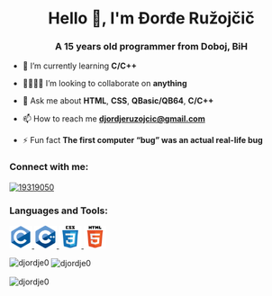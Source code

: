 <h1 align="center">Hello 👋, I'm Đorđe Ružojčič</h1>
<h3 align="center">A 15 years old programmer from Doboj, BiH</h3>


- 🌱 I’m currently learning **C/C++**

- 👩‍💻👨‍💻 I’m looking to collaborate on **anything**

- 💬 Ask me about **HTML**, **CSS**, **QBasic/QB64**, **C/C++**

- 📫 How to reach me **djordjeruzojcic@gmail.com**

- ⚡ Fun fact **The first computer “bug” was an actual real-life bug**

<h3 align="left">Connect with me:</h3>
<p align="left">
<a href="https://stackoverflow.com/users/19319050" target="blank"><img align="center" src="https://raw.githubusercontent.com/rahuldkjain/github-profile-readme-generator/master/src/images/icons/Social/stack-overflow.svg" alt="19319050" height="30" width="40" /></a>
</p>

<h3 align="left">Languages and Tools:</h3>
<p align="left"> <a href="https://www.cprogramming.com/" target="_blank" rel="noreferrer"> <img src="https://raw.githubusercontent.com/devicons/devicon/master/icons/c/c-original.svg" alt="c" width="40" height="40"/> </a> <a href="https://www.w3schools.com/cpp/" target="_blank" rel="noreferrer"> <img src="https://raw.githubusercontent.com/devicons/devicon/master/icons/cplusplus/cplusplus-original.svg" alt="cplusplus" width="40" height="40"/> </a> <a href="https://www.w3schools.com/css/" target="_blank" rel="noreferrer"> <img src="https://raw.githubusercontent.com/devicons/devicon/master/icons/css3/css3-original-wordmark.svg" alt="css3" width="40" height="40"/> </a> <a href="https://www.w3.org/html/" target="_blank" rel="noreferrer"> <img src="https://raw.githubusercontent.com/devicons/devicon/master/icons/html5/html5-original-wordmark.svg" alt="html5" width="40" height="40"/> </a> </p>

<p><img align="left" src="https://github-readme-stats.vercel.app/api/top-langs?username=djordje0&show_icons=true&theme=dark&locale=en&layout=compact" alt="djordje0" /></p>

<p>&nbsp;<img align="center" src="https://github-readme-stats.vercel.app/api?username=djordje0&show_icons=true&theme=dark&locale=en" alt="djordje0" /></p>

<p><img align="center" src="https://github-readme-streak-stats.herokuapp.com/?user=djordje0&theme=dark" alt="djordje0" /></p>
